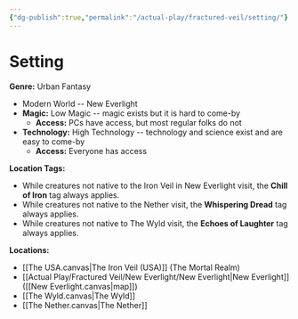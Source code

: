 ```yaml
---
{"dg-publish":true,"permalink":"/actual-play/fractured-veil/setting/"}
---
```


# Setting

**Genre:** Urban Fantasy
* Modern World -- New Everlight
* **Magic:** Low Magic -- magic exists but it is hard to come-by 
    * **Access:** PCs have access, but most regular folks do not
* **Technology:** High Technology -- technology and science exist and are easy to come-by 
    * **Access:** Everyone has access

**Location Tags:** 
* While creatures not native to the Iron Veil in New Everlight visit, the **Chill of Iron** tag always applies.
* While creatures not native to the Nether visit, the **Whispering Dread** tag always applies.
* While creatures not native to The Wyld visit, the **Echoes of Laughter** tag always applies.

**Locations:**
* [[The USA.canvas|The Iron Veil (USA)]] (The Mortal Realm)
* [[Actual Play/Fractured Veil/New Everlight/New Everlight\|New Everlight]] ([[New Everlight.canvas|map]])
* [[The Wyld.canvas|The Wyld]]
* [[The Nether.canvas|The Nether]]


